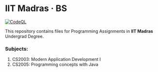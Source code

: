 # IIT Madras &middot; BS

[![CodeQL](https://github.com/flxcp/iitm.bs/actions/workflows/codeql.yml/badge.svg)](https://github.com/flxcp/iitm.bs/actions/workflows/codeql.yml)

This repository contains files for Programming Assignments in **IIT Madras** Undergrad Degree.

### Subjects:

1. CS2003: Modern Application Development I
2. CS2005: Programming concepts with Java
